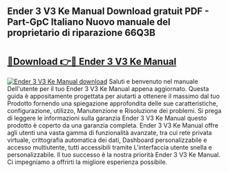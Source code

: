 ## Ender 3 V3 Ke Manual Download gratuit PDF - Part-GpC Italiano Nuovo manuale del proprietario di riparazione 66Q3B

# <h2><a href="http://dfd9yz.blite.top/?on=Ender+3+V3+Ke+Manual">🔗Download 👉🔴 Ender 3 V3 Ke Manual</a></h2>

[![Ender 3 V3 Ke Manual download](https://i.imgur.com/lujVjoI.png)](http://dfd9yz.blite.top/?on=Ender+3+V3+Ke+Manual)
Saluti e benvenuto nel manuale Dell'utente per il tuo Ender 3 V3 Ke Manual appena aggiornato. Questa guida è appositamente progettata per aiutarti a ottenere il massimo dal tuo Prodotto fornendo una spiegazione approfondita delle sue caratteristiche, configurazione, utilizzo, Manutenzione e Risoluzione dei problemi. Si prega di leggere le informazioni sulla garanzia Ender 3 V3 Ke Manual questo prodotto è coperto da una garanzia completa. Ender 3 V3 Ke Manual offre agli utenti una vasta gamma di funzionalità avanzate, tra cui rete privata virtuale, crittografia automatica dei dati, Dashboard personalizzabile e accesso multiutente, tutti accessibili tramite L'interfaccia utente snella e personalizzabile. Il tuo successo è la nostra priorità Ender 3 V3 Ke Manual. Ci impegniamo a offrirti la migliore esperienza possibile.
